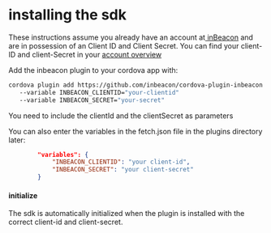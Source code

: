 # installing the sdk

These instructions assume you already have an account at[ inBeacon](https://inbeacon.nl/) and are in possession of an Client ID and Client Secret. You can find your client-ID and client-Secret in your [account overview](http://console.inbeacon.nl/accmgr) 

Add the inbeacon plugin to your cordova app with:

```bash
cordova plugin add https://github.com/inbeacon/cordova-plugin-inbeacon.git 
   --variable INBEACON_CLIENTID="your-clientid" 
   --variable INBEACON_SECRET="your-secret"
```

You need to include the clientId and the clientSecret as parameters


You can also enter the variables in the fetch.json file in the plugins directory later:

```json
        "variables": {
            "INBEACON_CLIENTID": "your client-id",
            "INBEACON_SECRET": "your client-secret"
        }
```

#### initialize

The sdk is automatically initialized when the plugin is installed with the correct client-id and client-secret.